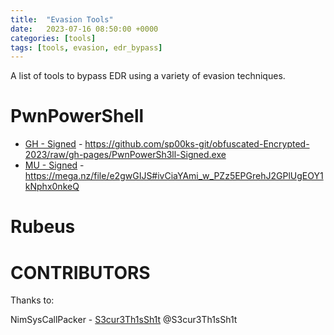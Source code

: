 ```yaml
---
title:  "Evasion Tools"
date:   2023-07-16 08:50:00 +0000
categories: [tools]
tags: [tools, evasion, edr_bypass]
---
```


A list of tools to bypass EDR using a variety of evasion techniques.




PwnPowerShell
=============


* [GH - Signed] - https://github.com/sp00ks-git/obfuscated-Encrypted-2023/raw/gh-pages/PwnPowerSh3ll-Signed.exe
* [MU - Signed] - https://mega.nz/file/e2gwGIJS#ivCiaYAmi_w_PZz5EPGrehJ2GPlUgEOY1kNphx0nkeQ



Rubeus
======












[GH - Signed]: https://github.com/sp00ks-git/obfuscated-Encrypted-2023/raw/gh-pages/PwnPowerSh3ll-Signed.exe   
[MU - Signed]: https://mega.nz/file/e2gwGIJS#ivCiaYAmi_w_PZz5EPGrehJ2GPlUgEOY1kNphx0nkeQ




CONTRIBUTORS
============

Thanks to:

NimSysCallPacker - [S3cur3Th1sSh1t] @S3cur3Th1sSh1t


[S3cur3Th1sSh1t]: https://github.com/S3cur3Th1sSh1t
